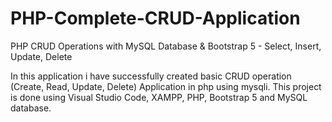 # PHP-Complete-CRUD-Application
PHP CRUD Operations with MySQL Database &amp; Bootstrap 5 - Select, Insert, Update, Delete


In this application i have successfully created basic CRUD operation (Create, Read, Update, Delete) Application in php using mysqli. 
This project is done using Visual Studio Code, XAMPP, PHP, Bootstrap 5 and MySQL database.
